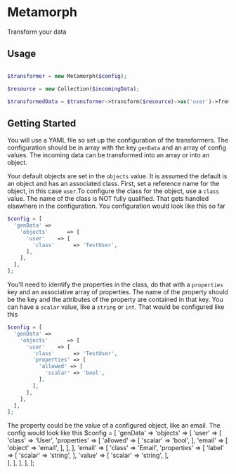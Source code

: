 Metamorph
=========

Transform your data

Usage
-----
```php

$transformer = new Metamorph($config);

$resource = new Collection($incomingData);

$transformedData = $transformer->transform($resource)->as('user')->from('object')->to('response');

```
Getting Started
---------------
You will use a YAML file so set up the configuration of the transformers. The configuration should be in array with the key `genData` and an array of config values. The incoming data can be transformed into an array or into an object. 

Your default objects are set in the `objects` value. It is assumed the default is an object and has an associated class. First, set a reference name for the object, in this case `user`.To configure the class for the object, use a `class` value. The name of the class is NOT fully qualified. That gets handled elsewhere in the configuration. You configuration would look like this so far
```php
$config = [
  'genData' => 
    'objects'      => [
      'user'    => [
        'class'      => 'TestUser',
      ],
    ],
  ],
];
```
You'll need to identify the properties in the class, do that with a `properties` key and an associative array of properties. The name of the property should be the key and the attributes of the property are contained in that key. You can have a `scalar` value, like a `string` or `int`. That would be configured like this
```php
$config = [
  'genData' => 
    'objects'      => [
      'user'    => [
        'class'      => 'TestUser',
        'properties' => [
          'allowed' => [
            'scalar' => 'bool',
          ],
        ],
      ],
    ],
  ],
];
```
The property could be the value of a configured object, like an email. The config would look like this
$config = [
  'genData' => 
    'objects'      => [
      'user'    => [
        'class'      => 'User',
        'properties' => [
          'allowed' => [
            'scalar' => 'bool',
          ],
          'email' => [
            'object' => 'email',
          ],
        ],
      ],
      'email'  => [
        'class' => 'Email',
        'properties' => [
          'label' => [
            'scalar' => 'string',
          ],
          'value' => [
            'scalar' => 'string',
          ],  
        ],
      ],
    ],
  ],
];
```
